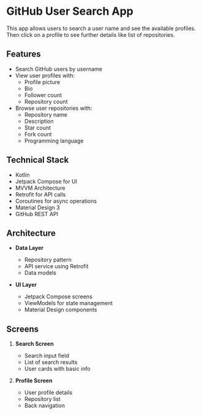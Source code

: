 # GitHub User Search App

This app allows users to search a user name and see the available profiles. Then click on a profile to see further details like list of repositories.

## Features

- Search GitHub users by username
- View user profiles with:
  - Profile picture
  - Bio
  - Follower count
  - Repository count
- Browse user repositories with:
  - Repository name
  - Description
  - Star count
  - Fork count
  - Programming language

## Technical Stack

- Kotlin
- Jetpack Compose for UI
- MVVM Architecture
- Retrofit for API calls
- Coroutines for async operations
- Material Design 3
- GitHub REST API


## Architecture

- **Data Layer**
  - Repository pattern
  - API service using Retrofit
  - Data models

- **UI Layer**
  - Jetpack Compose screens
  - ViewModels for state management
  - Material Design components

## Screens

1. **Search Screen**
   - Search input field
   - List of search results
   - User cards with basic info

2. **Profile Screen**
   - User profile details
   - Repository list
   - Back navigation
